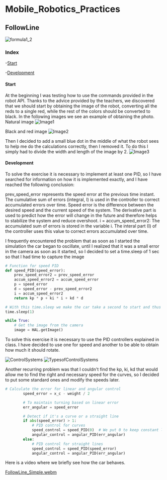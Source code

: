 # Mobile_Robotics_Practices
## FollowLine
![formula1_2](https://github.com/Ruben249/practicas_robotica_movil/assets/102288264/72c70306-f304-45d8-b8c0-ae663498c6cb)

### Index

-[Start](#start)

-[Development](#development)

#### Start
At the beginning I was testing how to use the commands provided in the robot API.
Thanks to the advice provided by the teachers, we discovered that we should start by obtaining the image of the robot, converting all the reds to a single red, while the rest of the colors should be converted to black. In the following images we see an example of obtaining the photo.
Natural image
![Image1](https://github.com/Ruben249/practicas_robotica_movil/assets/102288264/fcb06fba-9b7c-435b-a7cf-f77bf3180b3a)

Black and red image 
![Image2](https://github.com/Ruben249/practicas_robotica_movil/assets/102288264/51632b58-ceb5-4d66-b55a-bfca80a0a929)

Then I decided to add a small blue dot in the middle of what the robot sees to help me do the calculations correctly, then I removed it. To do this I simply had to divide the width and length of the image by 2. 
![Image3](https://github.com/Ruben249/practicas_robotica_movil/assets/102288264/095b31ae-c7c4-48e9-b17c-da82af9bdf45)

#### Development

To solve the exercise it is necessary to implement at least one PID, so I have searched for information on how it is implemented exactly, and I have reached the following conclusion:

prev_speed_error represents the speed error at the previous time instant.
The cumulative sum of errors (integral, I) is used in the controller to correct accumulated errors over time.
Speed error is the difference between the desired speed and the current speed of the system.
The derivative part is used to predict how the error will change in the future and therefore helps to stabilize the system and reduce overshoot.
i = accum_speed_error2: The accumulated sum of errors is stored in the variable i. The interal part (I) of the controller uses this value to correct errors accumulated over time.

I frequently encountered the problem that as soon as I started the simulation the car began to oscillate, until I realized that it was a small error in the camera as soon as it started, so I decided to set a time.sleep of 1 sec so that I had time to capture the image

```python
# Function for speed PID
def speed_PID(speed_error):
    prev_speed_error2 = prev_speed_error
    accum_speed_error2 = accum_speed_error
    p = speed_error
    d = speed_error - prev_speed_error2
    i = accum_speed_error2
    return kp * p + ki * i + kd * d

# With this time.sleep we make the car take a second to start and thus avoid errors with the camera
time.sleep(1)

while True:
    # Get the image from the camera
    image = HAL.getImage()
```

To solve this exercise it is necessary to use the PID controllers explained in class. I have decided to use one for speed and another to be able to obtain how much it should rotate.

![ControlSystems](https://github.com/Ruben249/practicas_robotica_movil/assets/102288264/8ad3a57e-eafe-42f5-a874-caeef1a48ee8)
![TypesofControlSystems](https://github.com/Ruben249/practicas_robotica_movil/assets/102288264/2df9e2e4-403e-4c13-be16-a66fde0dbfd5)

Another recurring problem was that I couldn't find the kp, ki, kd that would allow me to find the right and necessary speed for the curves, so I decided to put some standard ones and modify the speeds later.

```python
# Calculate the error for linear and angular control
        speed_error = x_c - weight / 2

        # To maintain turning based on linear error
        err_angular = speed_error  

        # Detect if it's a curve or a straight line
        if abs(speed_error) > 1:
            # PID control for curves
            speed_control = speed_PID(0)  # We put 0 to keep constant linear speed in curves
            angular_control = angular_PID(err_angular)
        else:
            # PID control for straight lines
            speed_control = speed_PID(speed_error)
            angular_control = angular_PID(err_angular)
```

Here is a video where we briefly see how the car behaves.

[FollowLine_Simple.webm](https://github.com/Ruben249/practicas_robotica_movil/assets/102288264/2c9a9c66-92af-472b-bf55-7fa6d0fcbe95)

